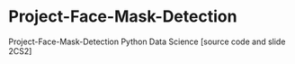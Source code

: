 # Project-Face-Mask-Detection
Project-Face-Mask-Detection Python Data Science [source code and slide 2CS2]
